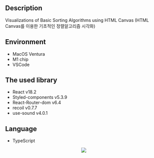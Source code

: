 ## Description
Visualizations of Basic Sorting Algorithms using HTML Canvas
(HTML Canvas를 이용한 기초적인 정렬알고리즘 시각화)


## Environment
 - MacOS Ventura
 - M1 chip
 - VSCode

## The used library
 - React v18.2
 - Styled-components v5.3.9
 - React-Router-dom v6.4
 - recoil v0.7.7
 - use-sound v4.0.1

## Language
 - TypeScript

<p align="center">
  <img src="https://user-images.githubusercontent.com/75423821/235870199-184a9810-1cf0-4352-afb7-15e057d2941b.png">
</p>

